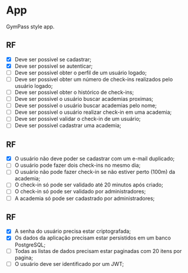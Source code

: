 # App

GymPass style app.

## RF

- [x] Deve ser possivel se cadastrar;
- [x] Deve ser possivel se autenticar;
- [ ] Deve ser possivel obter o perfil de um usuário logado;
- [ ] Deve ser possivel obter um número de check-ins realizados pelo usuário logado;
- [ ] Deve ser possivel obter o histórico de check-ins;
- [ ] Deve ser possivel o usuário buscar academias proximas;
- [ ] Deve ser possivel o usuário buscar academias pelo nome;
- [ ] Deve ser possivel o usuário realizar check-in em uma academia;
- [ ] Deve ser possivel validar o check-in de um usuário;
- [ ] Deve ser possivel cadastrar uma academia;

## RF

- [x] O usuário não deve poder se cadastrar com um e-mail duplicado;
- [ ] O usuário pode fazer dois check-ins no mesmo dia;
- [ ] O usuário não pode fazer check-in se não estiver perto (100m) da academia;
- [ ] O check-in só pode ser validado até 20 minutos após criado;
- [ ] O check-in só pode ser validado por administradores;
- [ ] A academia só pode ser cadastrado por administradores;

## RF

- [x] A senha do usuário precisa estar criptografada;
- [x] Os dados da aplicação precisam estar persistidos em um banco PostgreSQL;
- [ ] Todas as listas de dados precisam estar paginadas com 20 itens por pagina;
- [ ] O usuário deve ser identificado por um JWT;

